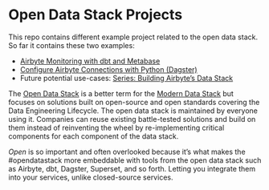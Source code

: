 # Open Data Stack Projects

This repo contains different example project related to the open data stack. So far it contains these two examples:
- [Airbyte Monitoring with dbt and Metabase](https://airbyte.com/blog/airbyte-monitoring-with-dbt-and-metabase)
- [Configure Airbyte Connections with Python (Dagster)](https://airbyte.com/tutorials/configure-airbyte-with-python-dagster)
- Future potential use-cases: [Series: Building Airbyte’s Data Stack](https://airbyte.com/blog/building-airbytes-data-stack)

The [Open Data Stack](https://glossary.airbyte.com/term/open-data-stack/) is a better term for the [Modern Data Stack](https://glossary.airbyte.com/term/modern-data-stack/) but focuses on solutions built on open-source and open standards covering the Data Engineering Lifecycle. The open data stack is maintained by everyone using it. Companies can reuse existing battle-tested solutions and build on them instead of reinventing the wheel by re-implementing critical components for each component of the data stack.

*Open* is so important and often overlooked because it’s what makes the #opendatastack more embeddable with tools from the open data stack such as Airbyte, dbt, Dagster, Superset, and so forth. Letting you integrate them into your services, unlike closed-source services.
